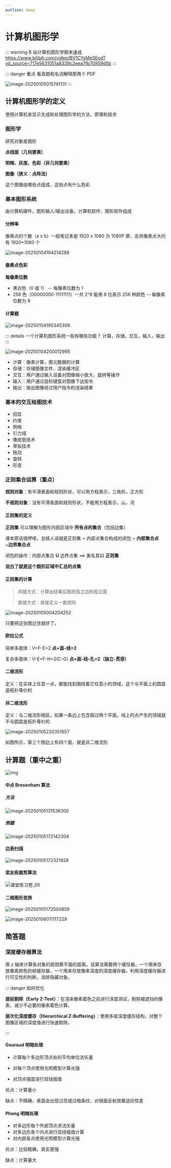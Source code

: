 ```yaml
---
outline: deep
---
```


# 计算机图形学

::: warning B 站计算机图形学期末速成
https://www.bilibili.com/video/BV1CYsMeSEod?vd_source=717e5631051a8339c2eea7fb70959d5b
:::

::: danger 重点
看真题和名词解释那两个 PDF

![image-20250105015741131](https://image.codepzj.cn/image/202501050157549.png)
:::

## 计算机图形学的定义

使用计算机来显示生成和处理图形学的方法，原理和技术

### 图形学

研究对象是图形

**点线面（几何要素）**

**明暗、灰度、色彩（非几何要素）**

**图像（狭义：点阵法）**

这个图像由哪些点组成，这些点有什么色彩

### 基本图形系统

由计算机硬件，图形输入/输出设备，计算机软件，图形软件组成

#### 分辨率

像素点的个数（a x b）一般笔记本是 1920 x 1080 为 1080P 屏，总共像素点大约有 1920\*1080 个

![image-20250104194214288](https://image.codepzj.cn/image/202501050152049.png)

#### 像素点色彩

**每像素位数**

- 黑白色（0 或 1） -- 每像素位数为 1
- 256 色（00000000-11111111）一共 2^8 能用 8 位表示 256 种颜色 -- 每像素位数为 8

#### 计算题

![image-20250104195345309](https://image.codepzj.cn/image/202501041953315.png)

::: details 一个计算机图形系统一般有哪些功能？
计算，存储，交互，输入，输出
:::

![image-20250104200012995](https://image.codepzj.cn/image/202501042000072.png)

- 计算：像素计算，图元数据的计算
- 存储：存储图像文件、渲染缓冲区
- 交互：用户通过输入设备对图像缩小放大、旋转等操作
- 输入：用户通过鼠标键盘对图像下达指令
- 输出：输出图像经过用户指令的渲染结果

### 基本的交互绘图技术

- 回显
- 约束
- 网格
- 引力域
- 橡皮筋技术
- 草拟技术
- 拖动
- 旋转
- 形变

### 正则集合运算（重点）

**规则对象**：有平滑表面和规则形状，可以用方程表示，三角形，正方形

**不规则对象**：没有平滑表面和规则形状，不能用方程表示，山，河

#### 正则集的定义

**正则集** 可以理解为图形内部区域中 **所有点的集合**（包括边集）

课本原话很啰嗦，总结人话就是正则集 = 内部点集合构成的闭包 = **内部集合点**+**边界集合点**

闭包的操作：内部点集合 **U** 边界点集 ==> 美名其曰 **正则集**

**说白了就是这个图形区域中汇总的点集**

#### 正则集的计算

> 间接方式：计算出结果后剔除孤立边和孤立面
>
> 直接方式：直接定义一套规则

![image-20250105004204252](https://image.codepzj.cn/image/202501050042069.png)

只要把这张图记住就好了。

#### 欧拉公式

简单多面体：V+F-E=2 **点+面-线=2**

复杂多面体：V-E+F-H=2(C-G) **点+面-线-孔=2（独立-贯穿）**

#### 二维流形

定义：在实体上任意一点，都能找到围绕着它任意小的领域，这个与平面上的圆盘是拓扑等价的

#### 非二维流形

定义：与二维流形相反，如果一条边上包含超过两个平面，线上的点产生的领域就不与圆盘是拓扑等价的

![image-20250105220351657](https://image.codepzj.cn/image/202501052203642.png)

如图所示，第三个图边上有四个面，就是非二维流形

## 计算题（重中之重）

![img](https://image.codepzj.cn/image/202501050057002.png)

#### 中点 Bresenham 算法

##### 方法

![image-20250105131536300](https://image.codepzj.cn/image/202501051315864.png)

##### 例题

![image-20250105172142304](https://image.codepzj.cn/image/202501051721382.png)

#### 边表扫描

![image-20250105172321928](https://image.codepzj.cn/image/202501051723877.png)

#### 梁友栋裁剪算法

![课堂练习卷_05](https://image.codepzj.cn/image/202501051626322.png)

#### 二维图形变换

![image-20250105172500859](https://image.codepzj.cn/image/202501051725688.png)

![image-20250106011117229](https://image.codepzj.cn/image/202501060111888.png)

## 简答题

### 深度缓存器算法

用 z 轴来计算各对象的距观察平面的距离。该算法需要两个缓存器，一个用来存放像素颜色的帧缓存器，一个用来存放像素深度的深度缓存器。利用深度缓存器进行可见性的判断，消除隐藏对象。

::: danger 如何优化

**提前剔除（Early Z-Test）**：在渲染像素着色之前进行深度测试，剔除被遮挡的像素，减少不必要的像素着色计算。

**层次化深度缓存（Hierarchical Z-Buffering）**：使用多级深度缓存结构，对整个图像区域的深度值进行快速剔除。

:::

#### Gouraud 明暗处理

- 计算每个多边形顶点处的平均单位法矢量

- 对每个顶点使用光照模型计算光强

- 对顶点强度进行双线插值

优点：计算量小

缺点：不精确，表面会出现过亮或过暗条纹，对镜面反射效果适应性差

#### Phong 明暗处理

- 对多边形每个外部顶点求法矢量
- 对多边形各个内点进行双线插值计算
- 对内部各点使用光照模型计算光强

优点：比较精确，真实感强

缺点：计算量大

